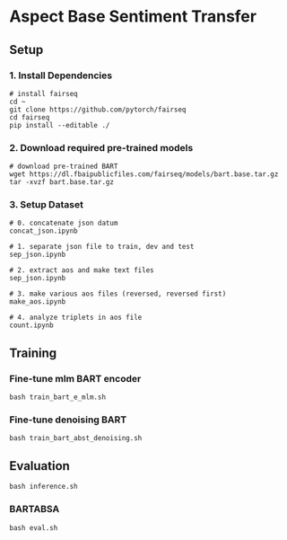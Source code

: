 # Aspect Base Sentiment Transfer

## Setup

### 1. Install Dependencies

```shell
# install fairseq
cd ~
git clone https://github.com/pytorch/fairseq
cd fairseq
pip install --editable ./
```

### 2. Download required pre-trained models

```shell
# download pre-trained BART
wget https://dl.fbaipublicfiles.com/fairseq/models/bart.base.tar.gz
tar -xvzf bart.base.tar.gz
```
### 3. Setup Dataset

```
# 0. concatenate json datum
concat_json.ipynb

# 1. separate json file to train, dev and test
sep_json.ipynb

# 2. extract aos and make text files
sep_json.ipynb

# 3. make various aos files (reversed, reversed first) 
make_aos.ipynb

# 4. analyze triplets in aos file
count.ipynb
```



## Training

<!-- ### Preprocess data

```shell
bash preprocess.sh
``` -->

### Fine-tune mlm BART encoder 

```shell
bash train_bart_e_mlm.sh
```

### Fine-tune denoising BART

```shell
bash train_bart_abst_denoising.sh
```

## Evaluation

```shell
bash inference.sh
```
### BARTABSA

```shell
bash eval.sh
```
